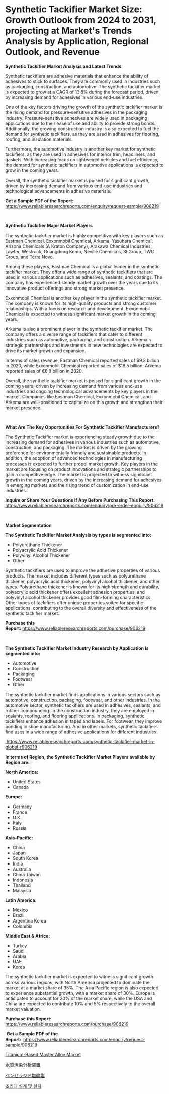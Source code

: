 <p><h1>Synthetic Tackifier Market Size: Growth Outlook from 2024 to 2031, projecting at Market's Trends Analysis by Application, Regional Outlook, and Revenue</h1></p><p><strong>Synthetic Tackifier Market Analysis and Latest Trends</strong></p>
<p><p>Synthetic tackifiers are adhesive materials that enhance the ability of adhesives to stick to surfaces. They are commonly used in industries such as packaging, construction, and automotive. The synthetic tackifier market is expected to grow at a CAGR of 13.8% during the forecast period, driven by increasing demand for adhesives in various end-use industries.</p><p>One of the key factors driving the growth of the synthetic tackifier market is the rising demand for pressure-sensitive adhesives in the packaging industry. Pressure-sensitive adhesives are widely used in packaging applications due to their ease of use and ability to provide strong bonds. Additionally, the growing construction industry is also expected to fuel the demand for synthetic tackifiers, as they are used in adhesives for flooring, roofing, and insulation materials.</p><p>Furthermore, the automotive industry is another key market for synthetic tackifiers, as they are used in adhesives for interior trim, headliners, and gaskets. With increasing focus on lightweight vehicles and fuel efficiency, the demand for synthetic tackifiers in automotive applications is expected to grow in the coming years.</p><p>Overall, the synthetic tackifier market is poised for significant growth, driven by increasing demand from various end-use industries and technological advancements in adhesive materials.</p></p>
<p><strong>Get a Sample PDF of the Report:&nbsp;</strong> <a href="https://www.reliableresearchreports.com/enquiry/request-sample/906219">https://www.reliableresearchreports.com/enquiry/request-sample/906219</a></p>
<p>&nbsp;</p>
<p><strong>Synthetic Tackifier Major Market Players</strong></p>
<p><p>The synthetic tackifier market is highly competitive with key players such as Eastman Chemical, Exxonmobil Chemical, Arkema, Yasuhara Chemical, Arizona Chemicals (A Kraton Company), Arakawa Chemical Industries, Lawter, Westrock, Guangdong Komo, Neville Chemicals, SI Group, TWC Group, and Terra Novo. </p><p>Among these players, Eastman Chemical is a global leader in the synthetic tackifier market. They offer a wide range of synthetic tackifiers that are used in various applications such as adhesives, sealants, and coatings. The company has experienced steady market growth over the years due to its innovative product offerings and strong market presence.</p><p>Exxonmobil Chemical is another key player in the synthetic tackifier market. The company is known for its high-quality products and strong customer relationships. With a focus on research and development, Exxonmobil Chemical is expected to witness significant market growth in the coming years.</p><p>Arkema is also a prominent player in the synthetic tackifier market. The company offers a diverse range of tackifiers that cater to different industries such as automotive, packaging, and construction. Arkema's strategic partnerships and investments in new technologies are expected to drive its market growth and expansion.</p><p>In terms of sales revenue, Eastman Chemical reported sales of $9.3 billion in 2020, while Exxonmobil Chemical reported sales of $18.5 billion. Arkema reported sales of €8.8 billion in 2020.</p><p>Overall, the synthetic tackifier market is poised for significant growth in the coming years, driven by increasing demand from various end-use industries and ongoing technological advancements by key players in the market. Companies like Eastman Chemical, Exxonmobil Chemical, and Arkema are well-positioned to capitalize on this growth and strengthen their market presence.</p></p>
<p>&nbsp;</p>
<p><strong>What Are The Key Opportunities For Synthetic Tackifier Manufacturers?</strong></p>
<p><p>The Synthetic Tackifier market is experiencing steady growth due to the increasing demand for adhesives in various industries such as automotive, construction, and packaging. The market is driven by the growing preference for environmentally friendly and sustainable products. In addition, the adoption of advanced technologies in manufacturing processes is expected to further propel market growth. Key players in the market are focusing on product innovations and strategic partnerships to gain a competitive edge. The market is projected to witness significant growth in the coming years, driven by the increasing demand for adhesives in emerging markets and the rising trend of customization in end-use industries.</p></p>
<p><strong>Inquire or Share Your Questions If Any Before Purchasing This Report:</strong> <a href="https://www.reliableresearchreports.com/enquiry/pre-order-enquiry/906219">https://www.reliableresearchreports.com/enquiry/pre-order-enquiry/906219</a></p>
<p>&nbsp;</p>
<p><strong>Market Segmentation</strong></p>
<p><strong>The Synthetic Tackifier Market Analysis by types is segmented into:</strong></p>
<p><ul><li>Polyurethane Thickener</li><li>Polyacrylic Acid Thickener</li><li>Polyvinyl Alcohol Thickener</li><li>Other</li></ul></p>
<p><p>Synthetic tackifiers are used to improve the adhesive properties of various products. The market includes different types such as polyurethane thickener, polyacrylic acid thickener, polyvinyl alcohol thickener, and other types. Polyurethane thickener is known for its high strength and durability, polyacrylic acid thickener offers excellent adhesion properties, and polyvinyl alcohol thickener provides good film-forming characteristics. Other types of tackifiers offer unique properties suited for specific applications, contributing to the overall diversity and effectiveness of the synthetic tackifier market.</p></p>
<p><strong>Purchase this Report:&nbsp;</strong><a href="https://www.reliableresearchreports.com/purchase/906219">https://www.reliableresearchreports.com/purchase/906219</a></p>
<p>&nbsp;</p>
<p><strong>The Synthetic Tackifier Market Industry Research by Application is segmented into:</strong></p>
<p><ul><li>Automotive</li><li>Construction</li><li>Packaging</li><li>Footwear</li><li>Other</li></ul></p>
<p><p>The synthetic tackifier market finds applications in various sectors such as automotive, construction, packaging, footwear, and other industries. In the automotive sector, synthetic tackifiers are used in adhesives, sealants, and rubber compounding. In the construction industry, they are employed in sealants, roofing, and flooring applications. In packaging, synthetic tackifiers enhance adhesion in tapes and labels. For footwear, they improve bonding in shoe manufacturing. And in other markets, synthetic tackifiers find uses in a wide range of adhesive applications for different industries.</p></p>
<p><a href="https://www.reliableresearchreports.com/synthetic-tackifier-market-in-global-r906219">&nbsp;https://www.reliableresearchreports.com/synthetic-tackifier-market-in-global-r906219</a></p>
<p><strong>In terms of Region, the Synthetic Tackifier Market Players available by Region are:</strong></p>
<p>
    <p> <strong> North America: </strong>
        <ul>
            <li>United States</li>
            <li>Canada</li>
        </ul>
        </p> 
    <p> <strong> Europe: </strong>
        <ul>
            <li>Germany</li>
            <li>France</li>
            <li>U.K.</li>
            <li>Italy</li>
            <li>Russia</li>
        </ul>
        </p> 
    <p> <strong> Asia-Pacific: </strong>
        <ul>
            <li>China</li>
            <li>Japan</li>
            <li>South Korea</li>
            <li>India</li>
            <li>Australia</li>
            <li>China Taiwan</li>
            <li>Indonesia</li>
            <li>Thailand</li>
            <li>Malaysia</li>
        </ul>
        </p> 
    <p> <strong> Latin America: </strong>
        <ul>
            <li>Mexico</li>
            <li>Brazil</li>
            <li>Argentina Korea</li>
            <li>Colombia</li>
        </ul>
        </p> 
    <p> <strong> Middle East & Africa: </strong>
        <ul>
            <li>Turkey</li>
            <li>Saudi</li>
            <li>Arabia</li>
            <li>UAE</li>
            <li>Korea</li>
        </ul>
    </p>
    </p>
<p><p>The synthetic tackifier market is expected to witness significant growth across various regions, with North America projected to dominate the market at a market share of 35%. The Asia Pacific region is also expected to experience substantial growth, with a market share of 30%. Europe is anticipated to account for 20% of the market share, while the USA and China are expected to contribute 10% and 5% respectively to the overall market valuation.</p></p>
<p><strong>Purchase this Report: </strong><a href="https://www.reliableresearchreports.com/purchase/906219">https://www.reliableresearchreports.com/purchase/906219</a></p>
<p>&nbsp;<strong>Get a Sample PDF of the Report:&nbsp;&nbsp;</strong><a href="https://www.reliableresearchreports.com/enquiry/request-sample/906219">https://www.reliableresearchreports.com/enquiry/request-sample/906219</a></p>
<p><strong></strong></p>
<p><p><a href="https://github.com/vimar16th/Market-Research-Report-List-4/blob/main/titanium-based-master-alloy-market.md">Titanium-Based Master Alloy Market</a></p><p><a href="https://medium.com/@alfredodance/%E6%B0%B4%E8%B3%AA%E6%B1%9A%E6%9F%93%E3%82%A2%E3%83%8A%E3%83%A9%E3%82%A4%E3%82%B6%E3%83%BC%E5%B8%82%E5%A0%B4-%E7%AB%B6%E4%BA%89%E5%88%86%E6%9E%90-%E5%B8%82%E5%A0%B4%E5%8B%95%E5%90%91-2031%E5%B9%B4%E3%81%BE%E3%81%A7%E3%81%AE%E4%BA%88%E6%B8%AC-f0278f1a10e8">水質汚染分析装置</a></p><p><a href="https://medium.com/@bonniehoppe1/%E3%83%99%E3%83%B3%E3%82%BB%E3%83%A9%E3%82%B8%E3%83%89%E5%A1%A9%E9%85%B8%E5%A1%A9%E5%B8%82%E5%A0%B4%E3%81%AE%E5%88%86%E6%9E%90-%E3%82%B0%E3%83%AD%E3%83%BC%E3%83%90%E3%83%AB%E7%94%A3%E6%A5%AD%E3%81%AE%E5%B1%95%E6%9C%9B%E3%81%A8%E4%BA%88%E6%B8%AC-2024%E5%B9%B4%E3%81%8B%E3%82%892031%E5%B9%B4%E3%81%BE%E3%81%A7-6110468d5d86">ベンセラジド塩酸塩</a></p><p><a href="https://medium.com/@beaublock13/%EB%8C%80%EB%A6%AC%EC%84%9D-%EB%94%94%EC%9E%90%EC%9D%B8-%EB%B0%8F-%EC%84%A4%EC%B9%98-%EC%8B%9C%EC%9E%A5-%EB%8F%99%ED%96%A5-%EB%B0%8F-%EC%8B%9C%EC%9E%A5-%EB%B6%84%EC%84%9D%EC%9D%80-2024%EB%85%84%EB%B6%80%ED%84%B0-2031%EB%85%84%EA%B9%8C%EC%A7%80-%EC%98%88%EC%83%81%EB%90%A9%EB%8B%88%EB%8B%A4-4f0ef801d117">조리대 설계 및 설치</a></p></p>